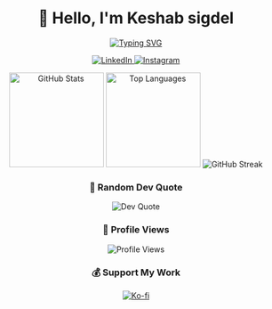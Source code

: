 <div align="center">
  
# 👋 Hello, I'm Keshab sigdel

[![Typing SVG](https://readme-typing-svg.herokuapp.com?font=Fira+Code&pause=1000&color=6E56CF&center=true&vCenter=true&width=435&lines=Software+Developer;Full+Stack+Engineer;Mobile+App+Developer;UI%2FUX+Enthusiast)](https://git.io/typing-svg)

<p>
  <a href="https://www.linkedin.com/feed/">
    <img src="https://img.shields.io/badge/LinkedIn-0077B5?style=for-the-badge&logo=linkedin&logoColor=white" alt="LinkedIn">
  </a>
  <a href="https://www.instagram.com/pawal_karki/">
    <img src="https://img.shields.io/badge/Instagram-E4405F?style=for-the-badge&logo=instagram&logoColor=white" alt="Instagram">
  </a>
</p>

<img src="https://github-readme-stats.vercel.app/api?username=keshab-DOT&show_icons=true&theme=tokyonight&hide_border=true&count_private=true&bg_color=0D1117" alt="GitHub Stats" height="170">
<img src="https://github-readme-stats.vercel.app/api/top-langs/?username=keshab-DOT&layout=compact&theme=tokyonight&hide_border=true&bg_color=0D1117" alt="Top Languages" height="170">

<img src="https://nirzak-streak-stats.vercel.app/?user=keshab-DOT&theme=tokyonight&hide_border=true&background=0D1117" alt="GitHub Streak">

### 💭 Random Dev Quote

<img src="https://quotes-github-readme.vercel.app/api?type=horizontal&theme=tokyonight" alt="Dev Quote">

### 👀 Profile Views

<img src="https://komarev.com/ghpvc/?username=keshab-DOT&color=blueviolet&style=for-the-badge" alt="Profile Views">

### 💰 Support My Work

<a href="https://ko-fi.com/pawal_karki">
  <img src="https://img.shields.io/badge/Ko--fi-F16061?style=for-the-badge&logo=ko-fi&logoColor=white" alt="Ko-fi">
</a>

</div>
